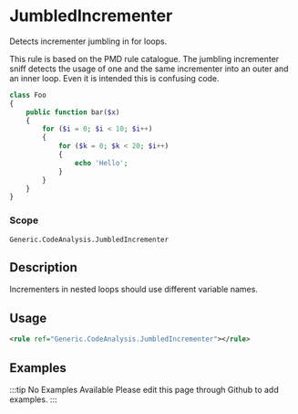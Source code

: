 # JumbledIncrementer

Detects incrementer jumbling in for loops.

This rule is based on the PMD rule catalogue. The jumbling incrementer sniff
detects the usage of one and the same incrementer into an outer and an inner
loop. Even it is intended this is confusing code.

```php
class Foo
{
    public function bar($x)
    {
        for ($i = 0; $i < 10; $i++)
        {
            for ($k = 0; $k < 20; $i++)
            {
                echo 'Hello';
            }
        }
    }
}
```

### Scope

`Generic.CodeAnalysis.JumbledIncrementer`

## Description

Incrementers in nested loops should use different variable names.

## Usage

```xml
<rule ref="Generic.CodeAnalysis.JumbledIncrementer"></rule>
```

## Examples

:::tip No Examples Available
Please edit this page through Github to add examples.
:::